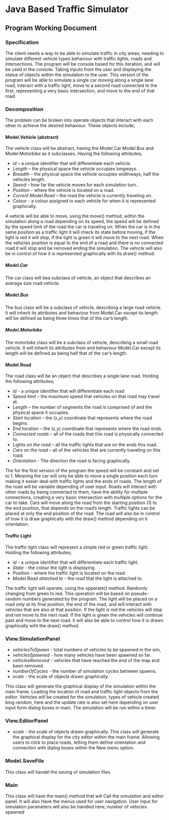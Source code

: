 # Java Based Traffic Simulator
## Program Working Document

### Specification
The client needs a way to be able to simulate traffic in city areas; needing to simulate different vehicle types 
behaviour with traffic lights, roads and intersections. The program will be console based for this iteration, and will 
be used in the console. Taking inputs from the user and displaying the status of objects within the simulation to the 
user. This version of the program will be able to simulate a single car moving along a single lane road, interact with 
a traffic light, move to a second road connected to the first, representing a very basic intersection, and move to the 
end of that road.

### Decomposition
The problem can be broken into operate objects that interact with each other to achieve the desired behaviour. 
These objects include;

#### Model.Vehicle (abstract)
The vehicle class will be abstract, having the Model.Car Model.Bus and Model.Motorbike as it subclasses. Having the following attributes;
- *id* – a unique identifier that will differentiate each vehicle.
- *Length* – the physical space the vehicle occupies longways.
- *Breadth* – the physical space the vehicle occupies widthways, half the vehicles length.
- *Speed* – how far the vehicle moves for each simulation turn.
- *Position* – where the vehicle is located on a road.
- *Current Model.Road* – the road the vehicle is currently traveling on.
- *Colour* - a colour assigned to each vehicle for when it is represented graphically.

A vehicle will be able to move, using the move() method, within the simulation along a road depending on its speed, 
the speed will be defined by the speed limit of the road the car is traveling on. When the car is in the same position 
as a traffic light it will check its state before moving, if the light is red it will stop, if the light is green it 
will move to the next road. When the vehicles position is equal to the end of a road and there is no connected road it 
will stop and be removed ending the simulation. The vehicle will also be in control of how it is represented 
graphically with its draw() method.

##### Model.Car
The car class will bea subclass of vehicle, an object that describes an average size road vehicle.  


##### Model.Bus
The bus class will be a subclass of vehicle, describing a large road vehicle. It will inherit its attributes and behaviour 
from Model.Car except its length will be defined as being three times that of the car’s length. 

##### Model.Motorbike
The motorbike class will be a subclass of vehicle, describing a small road vehicle. It will inherit its attributes from 
and behaviour Model.Car except its length will be defined as being half that of the car’s length.

#### Model.Road
The road class will be an object that describes a single lane road. Holding the following attributes;
- *id* - a unique identifier that will differentiate each road
- *Speed limit* – the maximum speed that vehicles on that road may travel at.
-	*Length* – the number of segments the road is comprised of and the physical space it occupies.
-	*Start location* – the (x,y) coordinate that represents where the road begins.
-	*End location* – the (x,y) coordinate that represents where the road ends.
-	*Connected roads* – all of the roads that this road is physically connected to.
-	*Lights on the road* – all the traffic lights that are on the ends this road.
-	*Cars on the road* – all of the vehicles that are currently traveling on this road.
- *Orientation* - The direction the road is facing graphically.


The for the first version of the program the speed will be constant and set to 1. Meaning the car will only be able 
to move a single position each turn making it easier deal with traffic lights and the ends of roads. The length of 
the road will be variable depending of user input. Roads will interact with other roads by being connected to them, 
have the ability for multiple connections, creating a very basic intersection with multiple options for the car to 
take. Cars will move along the road from the starting position (1) to the end position, that depends on the road’s 
length. Traffic lights can be placed at only the end position of the road. The road will also be in control of how it
is draw graphically with the draw() method depending on it orientation.  

#### Traffic Light
The traffic light class will represent a simple red or green traffic light. Holding the following attributes;
- *id* - a unique identifier that will differentiate each traffic light.
- *State* - the colour the ligth is displaying.
- *Position* - where the traffic light is located on the road.
- *Model.Road attached to* - the road that the light is attached to.

The traffic light will operate, using the opperate() method. Randomly changing from green to red. This operation will 
be based on pseudo-random numbers generated by the program. The light will be placed on a road only at its final 
position, the end of the road, and will interact with vehicles that are also at that position. If the light is red the 
vehicles will stop and not move to the next road. If the light is green the vehicles will continue past and move to the
next road. it will also be able to control how it is drawn graphically wiht the draw() method.

### View.SimulationPanel
- *vehiclesToSpawn* - total numbers of vehicles to be spawned in the sim,
- *vehiclesSpawned* - how many vehicles have been spawned so far.
- *vehiclesRemoved* - vehicles that have reached the end of the map and been removed.
- *numberOfCycles* - the number of simulation cycles between spawns.
- *scale* - the scale of objects drawn graphically.

This class will generate the graphical display of the simulation within the main frame. Loading the location of road
and traffic light objects from the editor. Vehicles will be created for the simulation, types of vehicle created
bing random, here and the update rate is also set here depending on user input form dialog boxes in main. The simulation
will be run within a timer.

### View.EditorPanel
- *scale* - the scale of objects drawn graphically.
This class will generate the graphical display for the city editor within the main frame. Allowing users to click
to place roads, letting them define orientation and connection with dialog boxes within the New menu option.

### Model.SaveFile
This class will handel the saving of simulation files. 

### Main
This class will have the main() method that will Call the simulation and editor panel. It will also Have the 
menus used for user navigation. User input for simulation parameters will also be handled here; number of vehicles 
spawned 

